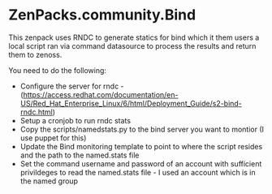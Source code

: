 # ZenPacks.community.Bind

This zenpack uses RNDC to generate statics for bind which it them users a local script ran via command datasource to process the results and return them to zenoss. 

You need to do the following: 

- Configure the server for rndc -
    (https://access.redhat.com/documentation/en-US/Red_Hat_Enterprise_Linux/6/html/Deployment_Guide/s2-bind-rndc.html)
- Setup a cronjob to run rndc stats 
- Copy the scripts/namedstats.py to the bind server you want to montior (I use puppet for this)
- Update the Bind monitoring template to point to where the script resides and the path to the named.stats file
- Set the command username and password of an account with sufficient privildeges to read the named.stats file -  I used an account which is in the named group
